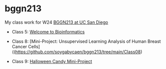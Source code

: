 # bggn213
My class work for W24 [BGGN213 at UC San Diego](https://bioboot.github.io/bggn213_W24/)

- Class 5: [Welcome to Bioinformatics](https://bioboot.github.io/bggn213_W24/class-material/lab1.pdf)

- Class 8: [Mini-Project: Unsupervised Learning
Analysis of Human Breast Cancer Cells]((https://github.com/soygabycaen/bggn213/tree/main/Class08)

- Class 9: [Halloween Candy Mini-Project](https://bioboot.github.io/bggn213_W24/class-material/Halloween_candy.html)
